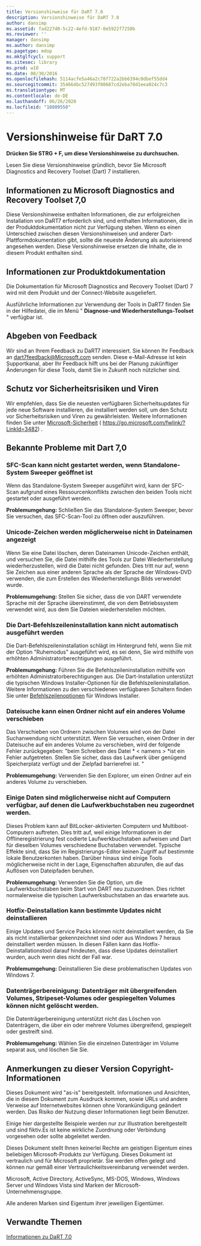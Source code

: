 ```yaml
---
title: Versionshinweise für DaRT 7.0
description: Versionshinweise für DaRT 7.0
author: dansimp
ms.assetid: fad227d0-5c22-4efd-9187-0e5922f7250b
ms.reviewer: ''
manager: dansimp
ms.author: dansimp
ms.pagetype: mdop
ms.mktglfcycl: support
ms.sitesec: library
ms.prod: w10
ms.date: 08/30/2016
ms.openlocfilehash: 5114acfe5a46a2c78f722a2bb6394c0dbef55dd4
ms.sourcegitcommit: 354664bc527d93f80687cd2eba70d1eea024c7c3
ms.translationtype: MT
ms.contentlocale: de-DE
ms.lasthandoff: 06/26/2020
ms.locfileid: "10809550"
---
```

# Versionshinweise für DaRT 7.0


**Drücken Sie STRG + F, um diese Versionshinweise zu durchsuchen.**

Lesen Sie diese Versionshinweise gründlich, bevor Sie Microsoft Diagnostics and Recovery Toolset (Dart) 7 installieren.

## Informationen zu Microsoft Diagnostics and Recovery Toolset 7,0


Diese Versionshinweise enthalten Informationen, die zur erfolgreichen Installation von DaRT7 erforderlich sind, und enthalten Informationen, die in der Produktdokumentation nicht zur Verfügung stehen. Wenn es einen Unterschied zwischen diesen Versionshinweisen und anderer Dart-Plattformdokumentation gibt, sollte die neueste Änderung als autorisierend angesehen werden. Diese Versionshinweise ersetzen die Inhalte, die in diesem Produkt enthalten sind.

## Informationen zur Produktdokumentation


Die Dokumentation für Microsoft Diagnostics and Recovery Toolset (Dart) 7 wird mit dem Produkt und der Connect-Website ausgeliefert.

Ausführliche Informationen zur Verwendung der Tools in DaRT7 finden Sie in der Hilfedatei, die im Menü " **Diagnose-und Wiederherstellungs-Toolset** " verfügbar ist.

## Abgeben von Feedback


Wir sind an Ihrem Feedback zu DaRT7 interessiert. Sie können Ihr Feedback an dart7feedback@Microsoft.com senden. Diese e-Mail-Adresse ist kein Supportkanal, aber Ihr Feedback hilft uns bei der Planung zukünftiger Änderungen für diese Tools, damit Sie in Zukunft noch nützlicher sind.

## Schutz vor Sicherheitsrisiken und Viren


Wir empfehlen, dass Sie die neuesten verfügbaren Sicherheitsupdates für jede neue Software installieren, die installiert werden soll, um den Schutz vor Sicherheitsrisiken und Viren zu gewährleisten. Weitere Informationen finden Sie unter [Microsoft-Sicherheit](https://go.microsoft.com/fwlink/?LinkId=3482) ( https://go.microsoft.com/fwlink/?LinkId=3482) .

## Bekannte Probleme mit Dart 7,0


### SFC-Scan kann nicht gestartet werden, wenn Standalone-System Sweeper geöffnet ist

Wenn das Standalone-System Sweeper ausgeführt wird, kann der SFC-Scan aufgrund eines Ressourcenkonflikts zwischen den beiden Tools nicht gestartet oder ausgeführt werden.

**Problemumgehung:** Schließen Sie das Standalone-System Sweeper, bevor Sie versuchen, das SFC-Scan-Tool zu öffnen oder auszuführen.

### Unicode-Zeichen werden möglicherweise nicht in Dateinamen angezeigt

Wenn Sie eine Datei löschen, deren Dateinamen Unicode-Zeichen enthält, und versuchen Sie, die Datei mithilfe des Tools zur Datei Wiederherstellung wiederherzustellen, wird die Datei nicht gefunden. Dies tritt nur auf, wenn Sie Zeichen aus einer anderen Sprache als der Sprache der Windows-DVD verwenden, die zum Erstellen des Wiederherstellungs Bilds verwendet wurde.

**Problemumgehung:** Stellen Sie sicher, dass die von DART verwendete Sprache mit der Sprache übereinstimmt, die von dem Betriebssystem verwendet wird, aus dem Sie Dateien wiederherstellen möchten.

### Die Dart-Befehlszeileninstallation kann nicht automatisch ausgeführt werden

Die Dart-Befehlszeileninstallation schlägt im Hintergrund fehl, wenn Sie mit der Option "Ruhemodus" ausgeführt wird, es sei denn, Sie wird mithilfe von erhöhten Administratorberechtigungen ausgeführt.

**Problemumgehung:** Führen Sie die Befehlszeileninstallation mithilfe von erhöhten Administratorberechtigungen aus. Die Dart-Installation unterstützt die typischen Windows Installer-Optionen für die Befehlszeileninstallation. Weitere Informationen zu den verschiedenen verfügbaren Schaltern finden Sie unter [Befehlszeilenoptionen](https://go.microsoft.com/fwlink/?LinkId=160689) für Windows Installer.

### Dateisuche kann einen Ordner nicht auf ein anderes Volume verschieben

Das Verschieben von Ordnern zwischen Volumes wird von der Datei Suchanwendung nicht unterstützt. Wenn Sie versuchen, einen Ordner in der Dateisuche auf ein anderes Volume zu verschieben, wird der folgende Fehler zurückgegeben: "beim Schreiben des Datei * &lt; namens &gt; *ist ein Fehler aufgetreten. Stellen Sie sicher, dass das Laufwerk über genügend Speicherplatz verfügt und der Zielpfad barrierefrei ist. "

**Problemumgehung:** Verwenden Sie den Explorer, um einen Ordner auf ein anderes Volume zu verschieben.

### Einige Daten sind möglicherweise nicht auf Computern verfügbar, auf denen die Laufwerkbuchstaben neu zugeordnet werden.

Dieses Problem kann auf BitLocker-aktivierten Computern und Multiboot-Computern auftreten. Dies tritt auf, weil einige Informationen in der Offlineregistrierung fest codierte Laufwerkbuchstaben aufweisen und Dart für dieselben Volumes verschiedene Buchstaben verwendet. Typische Effekte sind, dass Sie im Registrierungs-Editor keinen Zugriff auf bestimmte lokale Benutzerkonten haben. Darüber hinaus sind einige Tools möglicherweise nicht in der Lage, Eigenschaften abzurufen, die auf das Auflösen von Dateipfaden beruhen.

**Problemumgehung:** Verwenden Sie die Option, um die Laufwerkbuchstaben beim Start von DART neu zuzuordnen. Dies richtet normalerweise die typischen Laufwerksbuchstaben an das erwartete aus.

### Hotfix-Deinstallation kann bestimmte Updates nicht deinstallieren

Einige Updates und Service Packs können nicht deinstalliert werden, da Sie als nicht installierbar gekennzeichnet sind oder aus Windows 7 heraus deinstalliert werden müssen. In diesen Fällen kann das Hotfix-Deinstallationstool darauf hindeuten, dass diese Updates deinstalliert wurden, auch wenn dies nicht der Fall war.

**Problemumgehung:** Deinstallieren Sie diese problematischen Updates von Windows 7.

### Datenträgerbereinigung: Datenträger mit übergreifenden Volumes, Stripeset-Volumes oder gespiegelten Volumes können nicht gelöscht werden.

Die Datenträgerbereinigung unterstützt nicht das Löschen von Datenträgern, die über ein oder mehrere Volumes übergreifend, gespiegelt oder gestreift sind.

**Problemumgehung:** Wählen Sie die einzelnen Datenträger im Volume separat aus, und löschen Sie Sie.

## Anmerkungen zu dieser Version Copyright-Informationen


Dieses Dokument wird "as-is" bereitgestellt. Informationen und Ansichten, die in diesem Dokument zum Ausdruck kommen, sowie URLs und andere Verweise auf Internetwebsites können ohne Vorankündigung geändert werden. Das Risiko der Nutzung dieser Informationen liegt beim Benutzer.

Einige hier dargestellte Beispiele werden nur zur Illustration bereitgestellt und sind fiktiv.Es ist keine wirkliche Zuordnung oder Verbindung vorgesehen oder sollte abgeleitet werden.

Dieses Dokument stellt Ihnen keinerlei Rechte am geistigen Eigentum eines beliebigen Microsoft-Produkts zur Verfügung. Dieses Dokument ist vertraulich und für Microsoft proprietär. Sie werden offen gelegt und können nur gemäß einer Vertraulichkeitsvereinbarung verwendet werden.



Microsoft, Active Directory, ActiveSync, MS-DOS, Windows, Windows Server und Windows Vista sind Marken der Microsoft-Unternehmensgruppe.

Alle anderen Marken sind Eigentum ihrer jeweiligen Eigentümer.

## Verwandte Themen


[Informationen zu DaRT 7.0](about-dart-70-new-ia.md)

 

 





